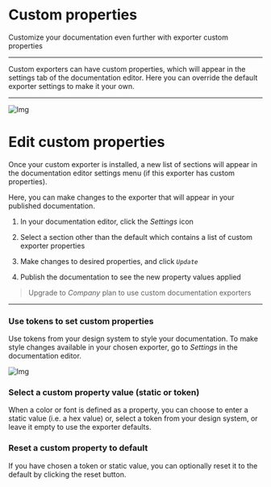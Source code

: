 
# Custom properties

Customize your documentation even further with exporter custom properties

---

Custom exporters can have custom properties, which will appear in the settings tab of the documentation editor. Here you can override the default exporter settings to make it your own.

---

![Img](https://studio-assets.supernova.io/design-systems/6475/73b5adb9-f382-4524-8a2a-eb01bc2fd115.png?Expires=1972252800&Policy=eyJTdGF0ZW1lbnQiOlt7IlJlc291cmNlIjoiaHR0cHM6Ly9zdHVkaW8tYXNzZXRzLnN1cGVybm92YS5pby9kZXNpZ24tc3lzdGVtcy82NDc1LzczYjVhZGI5LWYzODItNDUyNC04YTJhLWViMDFiYzJmZDExNS5wbmciLCJDb25kaXRpb24iOnsiRGF0ZUxlc3NUaGFuIjp7IkFXUzpFcG9jaFRpbWUiOjE5NzIyNTI4MDB9fX1dfQ__&Signature=JmSfsya-ghqbFjyyaiqYJ4k4N~3JitRrSKWL9OTAmu-f8~5xkB4v7ejuY3o3TQfIjtsAChU9oCdbeScpw39SOrD-xfhu6MpaKls~isdmCwJ0cWgSzLfaLCKNhmOwy8CriUBL5x5eCCwZNdW73OIkayYhCL6Ka44xNNyu2mlUzYfpU9As6yBf3Se4yaavKSSPF9e-p9U28HJ0OG-V5vj72iXkAHhvtmtsVpV8SpFLFmwQGb3GU19Nhsjla1oHkS0dGw2lsNUExu2r4thsgWLvbKnyteQWteDxvfIekVfBsvoegIYc2blhbCKEfMpoWjaLOX7ImeoEOMzNdf3GIcQTFA__&Key-Pair-Id=APKAJGK34LCCAUR7N6LA)

# Edit custom properties

Once your custom exporter is installed, a new list of sections will appear in the documentation editor settings menu (if this exporter has custom properties). 

Here, you can make changes to the exporter that will appear in your published documentation.

1. In your documentation editor, click the *Settings* icon

1. Select a section other than the default which contains a list of custom exporter properties

1. Make changes to desired properties, and click *`Update`* 

1. Publish the documentation to see the new property values applied

> Upgrade to *Company* plan to use custom documentation exporters

---

### Use tokens to set custom properties

Use tokens from your design system to style your documentation. To make style changes available in your chosen exporter, go to *Settings* in the documentation editor.

![Img](https://studio-assets.supernova.io/design-systems/6475/9c27a929-1d4a-476d-bb81-6001ede00807.png?Expires=1972252800&Policy=eyJTdGF0ZW1lbnQiOlt7IlJlc291cmNlIjoiaHR0cHM6Ly9zdHVkaW8tYXNzZXRzLnN1cGVybm92YS5pby9kZXNpZ24tc3lzdGVtcy82NDc1LzljMjdhOTI5LTFkNGEtNDc2ZC1iYjgxLTYwMDFlZGUwMDgwNy5wbmciLCJDb25kaXRpb24iOnsiRGF0ZUxlc3NUaGFuIjp7IkFXUzpFcG9jaFRpbWUiOjE5NzIyNTI4MDB9fX1dfQ__&Signature=VidPpvnVCY3~gYg61KTfPopRBwIKFeJhv6jZAIho08FGZ~sabwv-f0pSwaGg24Vc5rBazLEcj3ZC8ySdrFO6-tcOJ9QDX-9BhzUtLR4eykLYAJ8-UTfHLKeMvtns1C-aCfH3xhFtwLpSbejKYHsjgsg6zzfc94vUqDSglNwYT9qWNuKNxu2mmgvUqUQuZtV2TMZ1U8E24QfGycieFDO-KMBRwfaqscg4QPM2z3FYei8YiQRkwkzRl2buDL7aAN99xIfIbB-XCH8GPTiUl0T1jjlWBQfAF~dyjJKydQxfRVqi5clYGA-uYvy20CPK0ORzI2EBRNpeRLTq1BFCtSaorQ__&Key-Pair-Id=APKAJGK34LCCAUR7N6LA)

### Select a custom property value (static or token)

When a color or font is defined as a property, you can choose to enter a static value (i.e. a hex value) or, select a token from your design system, or leave it empty to use the exporter defaults.

### Reset a custom property to default

If you have chosen a token or static value, you can optionally reset it to the default by clicking the reset button. 
